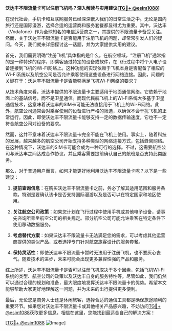 **沃达丰不限流量卡可以注册飞机吗？深入解读与实用建议[[TG💪+ @esim1088](https://t.me/s/esim1088)]**

在现代社会，手机卡和互联网服务已经深深嵌入我们的日常生活之中。无论是国内旅行还是国际漫游，选择合适的运营商和服务套餐都显得尤为重要。其中，沃达丰（Vodafone）作为全球知名的电信运营商之一，其提供的不限流量卡备受关注。然而，关于沃达丰不限流量卡是否能用于注册飞机的问题，却常常引发人们的疑问。今天，我们就来详细探讨这一话题，并为大家提供实用的建议。

首先，我们需要明确“注册飞机”具体指的是什么。在航空领域，“注册飞机”通常指的是一种特殊的程序，即乘客通过特定的设备或软件，在飞行过程中将个人电子设备连接到飞机的Wi-Fi网络上。这种功能的实现依赖于飞机本身是否配备了相应的Wi-Fi系统以及航空公司是否允许乘客使用这些设备进行网络连接。因此，问题的关键在于：沃达丰不限流量卡是否能够满足飞机Wi-Fi网络的要求？

从技术角度来看，沃达丰提供的不限流量卡主要适用于地面通信网络。它依赖于地面上的基站信号，而不是卫星通信。而现代民航飞机上的Wi-Fi系统大多基于卫星通信技术，这意味着沃达丰的SIM卡可能无法直接用于飞机上的Wi-Fi网络。此外，航空公司通常会对乘客使用的设备进行严格的筛选，以确保不会干扰飞机的正常运行。因此，即使沃达丰不限流量卡能够支持一定的数据传输速度，它也不一定符合航空公司对设备的要求。

然而，这并不意味着沃达丰不限流量卡完全不能在飞机上使用。事实上，随着科技的发展，越来越多的航空公司开始支持多种类型的网络连接方式，包括蜂窝网络。在这种情况下，沃达丰的SIM卡可能会成为一种可行的选择。不过，这需要航空公司与沃达丰之间达成合作协议，并且乘客需要提前确认自己的航班是否支持此类服务。

那么，对于普通用户而言，如何才能更好地利用沃达丰不限流量卡呢？以下是一些建议：

1. **提前查询信息**：在购买沃达丰不限流量卡之前，务必了解其适用范围和服务条款。特别是要确认该卡是否支持国际漫游以及是否可以在特定国家和地区使用。

2. **关注航空公司政策**：如果您计划在飞行过程中使用手机或其他电子设备，请事先咨询所乘坐航空公司的相关规定。部分航空公司可能允许乘客在特定条件下使用移动数据服务。

3. **考虑替代方案**：如果沃达丰不限流量卡无法满足您的需求，可以考虑其他运营商提供的类似产品，或者选择专门针对航空旅客设计的服务套餐。

4. **保持灵活性**：即使沃达丰不限流量卡暂时无法用于注册飞机，也不要灰心丧气。随着技术的进步，未来可能会出现更多兼容性强的产品和服务。

综上所述，沃达丰不限流量卡是否可以注册飞机取决于多个因素，包括飞机Wi-Fi系统的类型、航空公司的政策以及沃达丰自身的服务特性等。尽管如此，我们仍然可以通过合理的规划和准备，最大限度地发挥沃达丰不限流量卡的优势。希望本文能够帮助大家更好地理解这一问题，并为未来的出行提供更多便利。

最后，无论您是商务人士还是休闲旅客，选择合适的通信工具都是确保旅途顺利的重要环节。如果您对沃达丰不限流量卡或其他相关产品感兴趣，不妨访问[TG💪+ @esim1088](https://t.me/s/esim1088)获取更多信息。相信在这里，您能找到最适合自己的解决方案！

[[TG💪+ @esim1088](https://t.me/s/esim1088) ![Image](https://i.postimg.cc/4NQfJmqS/Snipaste-2025-05-13-00-14-12.png)]